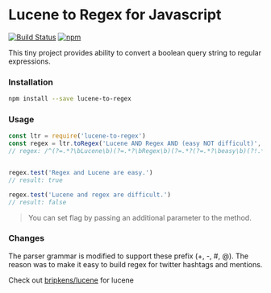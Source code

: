 # Lucene to Regex for Javascript
[![Build Status](https://travis-ci.org/nqkdev/lucene-to-regex.svg?branch=master)](https://travis-ci.org/nqkdev/lucene-to-regex)
[![npm](https://img.shields.io/npm/v/lucene-to-regex.svg)]()

This tiny project provides ability to convert a boolean query string to regular expressions.

### Installation
```bash
npm install --save lucene-to-regex
```

### Usage

```js
const ltr = require('lucene-to-regex')
const regex = ltr.toRegex('Lucene AND Regex AND (easy NOT difficult)', 'i')
// regex: /^(?=.*?\bLucene\b)(?=.*?\bRegex\b)(?=.*?(?=.*?\beasy\b)(?!.*?\bdifficult\b)).*$/i


regex.test('Regex and Lucene are easy.')
// result: true

regex.test('Lucene and regex are difficult.')
// result: false
```

> You can set flag by passing an additional parameter to the method.


### Changes
The parser grammar is modified to support these prefix (+, -, #, @). The reason was to make it easy to build regex for twitter hashtags and mentions.

Check out [bripkens/lucene](https://github.com/bripkens/lucene) for lucene 